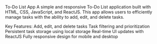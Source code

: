 To-Do List App
A simple and responsive To-Do List application built with HTML, CSS, JavaScript, and ReactJS. This app allows users to efficiently manage tasks with the ability to add, edit, and delete tasks.

Key Features:
Add, edit, and delete tasks
Task filtering and prioritization
Persistent task storage using local storage
Real-time UI updates with ReactJS
Fully responsive design for mobile and desktop
